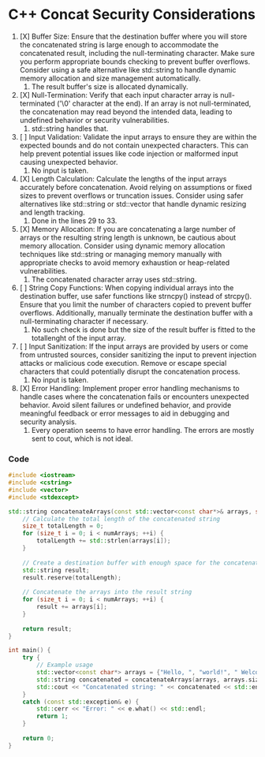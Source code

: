 # C++ Concat Security Considerations

1. [X] Buffer Size: Ensure that the destination buffer where you will store the concatenated string is large enough to accommodate the concatenated result, including the null-terminating character. Make sure you perform appropriate bounds checking to prevent buffer overflows. Consider using a safe alternative like std::string to handle dynamic memory allocation and size management automatically.
   1. The result buffer's size is allocated dynamically.
2. [X] Null-Termination: Verify that each input character array is null-terminated ('\0' character at the end). If an array is not null-terminated, the concatenation may read beyond the intended data, leading to undefined behavior or security vulnerabilities.
   1. std::string handles that.
3. [ ] Input Validation: Validate the input arrays to ensure they are within the expected bounds and do not contain unexpected characters. This can help prevent potential issues like code injection or malformed input causing unexpected behavior.
   1. No input is taken.
4. [X] Length Calculation: Calculate the lengths of the input arrays accurately before concatenation. Avoid relying on assumptions or fixed sizes to prevent overflows or truncation issues. Consider using safer alternatives like std::string or std::vector that handle dynamic resizing and length tracking.
   1. Done in the lines 29 to 33.
5. [X] Memory Allocation: If you are concatenating a large number of arrays or the resulting string length is unknown, be cautious about memory allocation. Consider using dynamic memory allocation techniques like std::string or managing memory manually with appropriate checks to avoid memory exhaustion or heap-related vulnerabilities.
   1. The concatenated character array uses std::string.
6. [ ] String Copy Functions: When copying individual arrays into the destination buffer, use safer functions like strncpy() instead of strcpy(). Ensure that you limit the number of characters copied to prevent buffer overflows. Additionally, manually terminate the destination buffer with a null-terminating character if necessary.
   1. No such check is done but the size of the result buffer is fitted to the totallenght of the input array.
7. [ ] Input Sanitization: If the input arrays are provided by users or come from untrusted sources, consider sanitizing the input to prevent injection attacks or malicious code execution. Remove or escape special characters that could potentially disrupt the concatenation process.
   1. No input is taken.
8. [X] Error Handling: Implement proper error handling mechanisms to handle cases where the concatenation fails or encounters unexpected behavior. Avoid silent failures or undefined behavior, and provide meaningful feedback or error messages to aid in debugging and security analysis.
   1. Every operation seems to have error handling. The errors are mostly sent to cout, which is not ideal.

### Code

```cpp
#include <iostream>
#include <cstring>
#include <vector>
#include <stdexcept>

std::string concatenateArrays(const std::vector<const char*>& arrays, size_t numArrays) {
    // Calculate the total length of the concatenated string
    size_t totalLength = 0;
    for (size_t i = 0; i < numArrays; ++i) {
        totalLength += std::strlen(arrays[i]);
    }
    
    // Create a destination buffer with enough space for the concatenated string
    std::string result;
    result.reserve(totalLength);
    
    // Concatenate the arrays into the result string
    for (size_t i = 0; i < numArrays; ++i) {
        result += arrays[i];
    }
    
    return result;
}

int main() {
    try {
        // Example usage
        std::vector<const char*> arrays = {"Hello, ", "world!", " Welcome ", "to C++!"};
        std::string concatenated = concatenateArrays(arrays, arrays.size());
        std::cout << "Concatenated string: " << concatenated << std::endl;
    }
    catch (const std::exception& e) {
        std::cerr << "Error: " << e.what() << std::endl;
        return 1;
    }
    
    return 0;
}

```